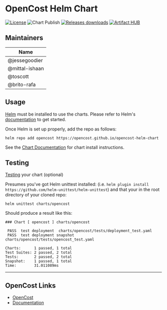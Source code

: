 # OpenCost Helm Chart
[![License](https://img.shields.io/badge/License-Apache%202.0-blue.svg)](https://opensource.org/licenses/Apache-2.0)
![Chart Publish](https://github.com/opencost/opencost-helm-chart/workflows/chart-publish/badge.svg)
[![Releases downloads](https://img.shields.io/github/downloads/opencost/opencost-helm-chart/total.svg)](https://github.com/opencost/opencost-helm-charts/releases)
[![Artifact HUB](https://img.shields.io/endpoint?url=https://artifacthub.io/badge/repository/opencost)](https://artifacthub.io/packages/search?org=opencost)

## Maintainers

| Name |
| ---- |
| @jessegoodier |
| @mittal-ishaan |
| @toscott |
| @brito-rafa |

## Usage

[Helm](https://helm.sh/) must be installed to use the charts. Please refer to Helm's [documentation](https://helm.sh/docs/) to get started.

Once Helm is set up properly, add the repo as follows:

```console
helm repo add opencost https://opencost.github.io/opencost-helm-chart
```

See the [Chart Documentation](https://github.com/opencost/opencost-helm-chart/blob/main/charts/opencost/README.md) for chart install instructions.

## Testing

[Testing](https://github.com/helm-unittest/helm-unittest) your chart (optional)

Presumes you've got Helm unittest installed: (i.e. `helm plugin install https://github.com/helm-unittest/helm-unittest`) and that your in the root directory of your cloned repo:

```console
helm unittest charts/opencost
```
Should produce a result like this:

```
### Chart [ opencost ] charts/opencost

 PASS  test deployment	charts/opencost/tests/deployment_test.yaml
 PASS  test deployment snapshot	charts/opencost/tests/opencost_test.yaml

Charts:      1 passed, 1 total
Test Suites: 2 passed, 2 total
Tests:       2 passed, 2 total
Snapshot:    1 passed, 1 total
Time:        31.011089ms
```

***

## OpenCost Links
* [OpenCost](https://github.com/opencost/opencost)
* [Documentation](https://www.opencost.io/docs/)

